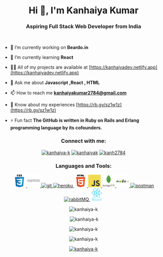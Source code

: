 <h1 align="center">Hi 👋, I'm Kanhaiya Kumar</h1>
<h3 align="center">Aspiring Full Stack Web Developer from India</h3>
</br>



 - 🔭 I’m currently working on **Beardo.in**

- 🌱 I’m currently learning **React**

- 👨‍💻 All of my projects are available at [https://kanhaiyadev.netlify.app](https://kanhaiyadev.netlify.app)

- 💬 Ask me about **Javascript ,React , HTML**

- 📫 How to reach me **kanhaiyakumar2784@gmail.com**

- 📄 Know about my experiences [https://rb.gy/sz1w1z](https://rb.gy/sz1w1z)

- ⚡ Fun fact **The GitHub is written in Ruby on Rails and Erlang programming language by its cofounders.**

<h3 align="center">Connect with me:</h3>
<p align="center">
<a  href="https://linkedin.com/in/kanhaiya-k" target="blank"><img align="center" src="https://raw.githubusercontent.com/rahuldkjain/github-profile-readme-generator/master/src/images/icons/Social/linked-in-alt.svg" alt="kanhaiya-k" height="30" width="40" /></a>
<a href="https://www.hackerrank.com/kanhaiyak" target="blank"><img align="center" src="https://raw.githubusercontent.com/rahuldkjain/github-profile-readme-generator/master/src/images/icons/Social/hackerrank.svg" alt="kanhaiyak" height="30" width="40" /></a>
<a href="https://www.leetcode.com/kanh2784" target="blank"><img align="center" src="https://raw.githubusercontent.com/rahuldkjain/github-profile-readme-generator/master/src/images/icons/Social/leet-code.svg" alt="kanh2784" height="30" width="40" /></a>
</p>

<h3 align="center">Languages and Tools:</h3>
<p align="center"> <a href="https://www.w3schools.com/css/" target="_blank" rel="noreferrer"> <img src="https://raw.githubusercontent.com/devicons/devicon/master/icons/css3/css3-original-wordmark.svg" alt="css3" width="40" height="40"/> </a> <a href="https://expressjs.com" target="_blank" rel="noreferrer"> <img src="https://raw.githubusercontent.com/devicons/devicon/master/icons/express/express-original-wordmark.svg" alt="express" width="40" height="40"/> </a> <a href="https://git-scm.com/" target="_blank" rel="noreferrer"> <img src="https://www.vectorlogo.zone/logos/git-scm/git-scm-icon.svg" alt="git" width="40" height="40"/> </a> <a href="https://heroku.com" target="_blank" rel="noreferrer"> <img src="https://www.vectorlogo.zone/logos/heroku/heroku-icon.svg" alt="heroku" width="40" height="40"/> </a> <a href="https://www.w3.org/html/" target="_blank" rel="noreferrer"> <img src="https://raw.githubusercontent.com/devicons/devicon/master/icons/html5/html5-original-wordmark.svg" alt="html5" width="40" height="40"/> </a> <a href="https://developer.mozilla.org/en-US/docs/Web/JavaScript" target="_blank" rel="noreferrer"> <img src="https://raw.githubusercontent.com/devicons/devicon/master/icons/javascript/javascript-original.svg" alt="javascript" width="40" height="40"/> </a> <a href="https://www.mongodb.com/" target="_blank" rel="noreferrer"> <img src="https://raw.githubusercontent.com/devicons/devicon/master/icons/mongodb/mongodb-original-wordmark.svg" alt="mongodb" width="40" height="40"/> </a> <a href="https://nodejs.org" target="_blank" rel="noreferrer"> <img src="https://raw.githubusercontent.com/devicons/devicon/master/icons/nodejs/nodejs-original-wordmark.svg" alt="nodejs" width="40" height="40"/> </a> <a href="https://postman.com" target="_blank" rel="noreferrer"> <img src="https://www.vectorlogo.zone/logos/getpostman/getpostman-icon.svg" alt="postman" width="40" height="40"/> </a> <a href="https://www.rabbitmq.com" target="_blank" rel="noreferrer"> <img src="https://www.vectorlogo.zone/logos/rabbitmq/rabbitmq-icon.svg" alt="rabbitMQ" width="40" height="40"/> </a> <a href="https://reactjs.org/" target="_blank" rel="noreferrer"> <img src="https://raw.githubusercontent.com/devicons/devicon/master/icons/react/react-original-wordmark.svg" alt="react" width="40" height="40"/> </a> </p>

<p align="center">  <img  src="https://github-readme-stats.vercel.app/api/top-langs?username=kanhaiya-k&show_icons=true&locale=en&layout=compact" alt="kanhaiya-k" /></p>

<p align="center" >&nbsp;<img  src="https://github-readme-stats.vercel.app/api?username=kanhaiya-k&show_icons=true&locale=en" alt="kanhaiya-k" /></p>

<p align="center" ><img  src="https://github-readme-streak-stats.herokuapp.com/?user=kanhaiya-k&" alt="kanhaiya-k" /></p>

<p align="center"> <img src="https://komarev.com/ghpvc/?username=kanhaiya-k&label=Profile%20views&color=0e75b6&style=flat" alt="kanhaiya-k" /> </p>

<p align="center"> <a href="https://github.com/ryo-ma/github-profile-trophy"><img src="https://github-profile-trophy.vercel.app/?username=kanhaiya-k" alt="kanhaiya-k" /></a> </p>
